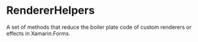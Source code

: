 # RendererHelpers
A set of methods that reduce the boiler plate code of custom renderers or effects in Xamarin.Forms.
